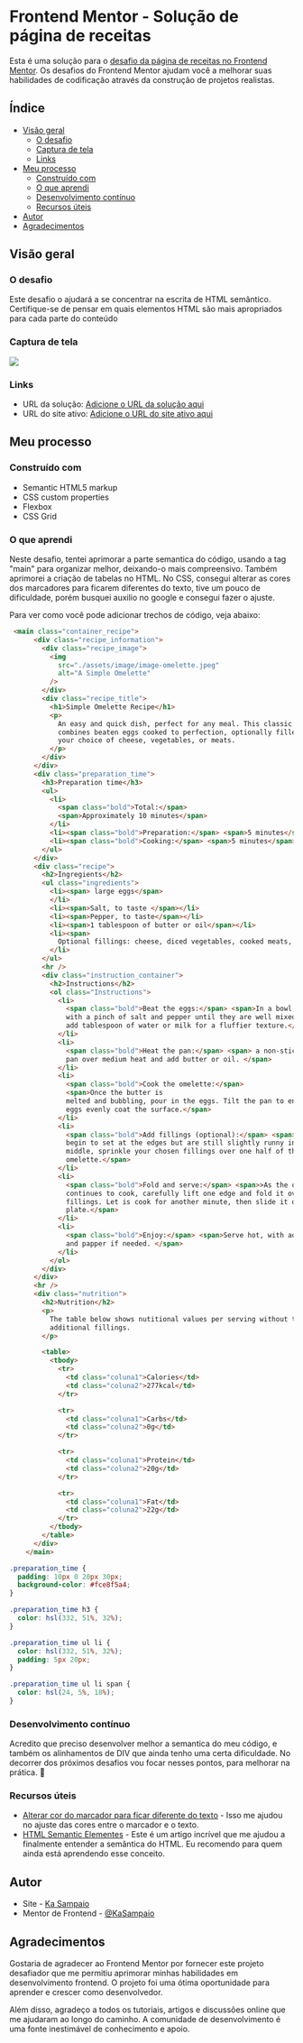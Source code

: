 # Frontend Mentor - Solução de página de receitas

Esta é uma solução para o [desafio da página de receitas no Frontend Mentor](https://www.frontendmentor.io/challenges/recipe-page-KiTsR8QQKm). Os desafios do Frontend Mentor ajudam você a melhorar suas habilidades de codificação através da construção de projetos realistas.

## Índice

- [Visão geral](#visão-geral)
  - [O desafio](#o-desafio)
  - [Captura de tela](#captura-de-tela)
  - [Links](#links)
- [Meu processo](#meu-processo)
  - [Construído com](#construído-com)
  - [O que aprendi](#o-que-aprendi)
  - [Desenvolvimento contínuo](#desenvolvimento-contínuo)
  - [Recursos úteis](#recursos-úteis)
- [Autor](#autor)
- [Agradecimentos](#agradecimentos)

## Visão geral

### O desafio

Este desafio o ajudará a se concentrar na escrita de HTML semântico. Certifique-se de pensar em quais elementos HTML são mais apropriados para cada parte do conteúdo

### Captura de tela

![](./assets/image/Screenshot%202024-04-10%20at%2021-17-50%20Document.png)

### Links

- URL da solução: [Adicione o URL da solução aqui](https://your-solution-url.com)
- URL do site ativo: [Adicione o URL do site ativo aqui](https://your-live-site-url.com)

## Meu processo

### Construído com

- Semantic HTML5 markup
- CSS custom properties
- Flexbox
- CSS Grid

### O que aprendi

Neste desafio, tentei aprimorar a parte semantica do código, usando a tag "main" para organizar melhor, deixando-o mais compreensivo. Também aprimorei a criação de tabelas no HTML. 
No CSS, consegui alterar as cores dos marcadores para ficarem diferentes do texto, tive um pouco de dificuldade, porém busquei auxilio no google e consegui fazer o ajuste. 

Para ver como você pode adicionar trechos de código, veja abaixo:

```html
 <main class="container_recipe">
      <div class="recipe_information">
        <div class="recipe_image">
          <img
            src="./assets/image/image-omelette.jpeg"
            alt="A Simple Omelette"
          />
        </div>
        <div class="recipe_title">
          <h1>Simple Omelette Recipe</h1>
          <p>
            An easy and quick dish, perfect for any meal. This classic omelette
            combines beaten eggs cooked to perfection, optionally filled with
            your choice of cheese, vegetables, or meats.
          </p>
        </div>
      </div>
      <div class="preparation_time">
        <h3>Preparation time</h3>
        <ul>
          <li>
            <span class="bold">Total:</span>
            <span>Approximately 10 minutes</span>
          </li>
          <li><span class="bold">Preparation:</span> <span>5 minutes</span></li>
          <li><span class="bold">Cooking:</span> <span>5 minutes</span></li>
        </ul>
      </div>
      <div class="recipe">
        <h2>Ingregients</h2>
        <ul class="ingredients">
          <li><span> large eggs</span>
          </li>
          <li><span>Salt, to taste </span></li>
          <li><span>Pepper, to taste</span></li>
          <li><span>1 tablespoon of butter or oil</span></li>
          <li><span>
            Optional fillings: cheese, diced vegetables, cooked meats, herbs</span>
          </li>
        </ul>
        <hr />
        <div class="instruction_container">
          <h2>Instructions</h2>
          <ol class="Instructions">
            <li>
              <span class="bold">Beat the eggs:</span> <span>In a bowl, beat the eggs
              with a pinch of salt and pepper until they are well mixed. You can
              add tablespoon of water or milk for a fluffier texture.</span>
            </li>
            <li>
              <span class="bold">Heat the pan:</span> <span> a non-stick frying
              pan over medium heat and add butter or oil. </span>
            </li>
            <li>
              <span class="bold">Cook the omelette:</span> 
              <span>Once the butter is
              melted and bubbling, pour in the eggs. Tilt the pan to ensure the
              eggs evenly coat the surface.</span>
            </li>
            <li>
              <span class="bold">Add fillings (optional):</span> <span>When the egs
              begin to set at the edges but are still slightly runny in the
              middle, sprinkle your chosen fillings over one half of the
              omelette.</span>
            </li>
            <li>
              <span class="bold">Fold and serve:</span> <span>>As the omelette
              continues to cook, carefully lift one edge and fold it over the
              fillings. Let is cook for another minute, then slide it onto a
              plate.</span>
            </li>
            <li>
              <span class="bold">Enjoy:</span> <span>Serve hot, with additional salt
              and papper if needed. </span>
            </li>
          </ol>
        </div>
      </div>
      <hr />
      <div class="nutrition">
        <h2>Nutrition</h2>
        <p>
          The table below shows nutitional values per serving without the
          additional fillings.
        </p>

        <table>
          <tbody>
            <tr>
              <td class="coluna1">Calories</td>
              <td class="coluna2">277kcal</td>
            </tr>

            <tr>
              <td class="coluna1">Carbs</td>
              <td class="coluna2">0g</td>
            </tr>

            <tr>
              <td class="coluna1">Protein</td>
              <td class="coluna2">20g</td>
            </tr>

            <tr>
              <td class="coluna1">Fat</td>
              <td class="coluna2">22g</td>
            </tr>
          </tbody>
        </table>
      </div>
    </main>
```

```css
.preparation_time {
  padding: 10px 0 20px 30px;
  background-color: #fce8f5a4;
}

.preparation_time h3 {
  color: hsl(332, 51%, 32%);
}

.preparation_time ul li {
  color: hsl(332, 51%, 32%);
  padding: 5px 20px;
}

.preparation_time ul li span {
  color: hsl(24, 5%, 18%);
}
```

### Desenvolvimento contínuo

Acredito que preciso desenvolver melhor a semantica do meu código, e também os alinhamentos de DIV que ainda tenho uma certa dificuldade. No decorrer dos próximos desafios vou focar nesses pontos, para melhorar na prática. 🚀

### Recursos úteis

- [Alterar cor do marcador para ficar diferente do texto](https://x.gd/IzEr6) - Isso me ajudou no ajuste das cores entre o marcador e o texto.
- [HTML Semantic Elementes](https://x.gd/cI39Q) - Este é um artigo incrível que me ajudou a finalmente entender a semântica do HTML. Eu recomendo para quem ainda está aprendendo esse conceito.


## Autor

- Site - [Ka Sampaio](https://github.com/KaSampaio)
- Mentor de Frontend - [@KaSampaio](https://www.frontendmentor.io/profile/KaSampaio)


## Agradecimentos

Gostaria de agradecer ao Frontend Mentor por fornecer este projeto desafiador que me permitiu aprimorar minhas habilidades em desenvolvimento frontend. O projeto foi uma ótima oportunidade para aprender e crescer como desenvolvedor.

Além disso, agradeço a todos os tutoriais, artigos e discussões online que me ajudaram ao longo do caminho. A comunidade de desenvolvimento é uma fonte inestimável de conhecimento e apoio.
